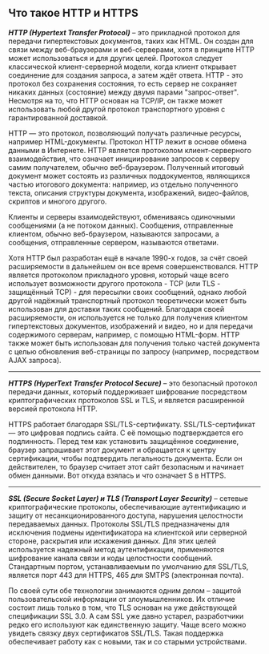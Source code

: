 ## Что такое HTTP и HTTPS

***HTTP (Hypertext Transfer Protocol)*** – это прикладной протокол для передачи гипертекстовых документов, таких как HTML. Он создан для связи между веб-браузерами и веб-серверами, хотя в принципе HTTP может использоваться и для других целей. Протокол следует классической клиент-серверной модели, когда клиент открывает соединение для создания запроса, а затем ждёт ответа. HTTP - это протокол без сохранения состояния, то есть сервер не сохраняет никаких данных (состояние) между двумя парами "запрос-ответ". Несмотря на то, что HTTP основан на TCP/IP, он также может использовать любой другой протокол транспортного уровня с гарантированной доставкой.</br>

HTTP — это протокол, позволяющий получать различные ресурсы, например HTML-документы. Протокол HTTP лежит в основе обмена данными в Интернете. HTTP является протоколом клиент-серверного взаимодействия, что означает инициирование запросов к серверу самим получателем, обычно веб-браузером. Полученный итоговый документ может состоять из различных поддокументов, являющихся частью итогового документа: например, из отдельно полученного текста, описания структуры документа, изображений, видео-файлов, скриптов и многого другого.</br>

Клиенты и серверы взаимодействуют, обмениваясь одиночными сообщениями (а не потоком данных). Сообщения, отправленные клиентом, обычно веб-браузером, называются запросами, а сообщения, отправленные сервером, называются ответами.</br>

Хотя HTTP был разработан ещё в начале 1990-х годов, за счёт своей расширяемости в дальнейшем он все время совершенствовался. HTTP является протоколом прикладного уровня, который чаще всего использует возможности другого протокола - TCP (или TLS - защищённый TCP) - для пересылки своих сообщений, однако любой другой надёжный транспортный протокол теоретически может быть использован для доставки таких сообщений. Благодаря своей расширяемости, он используется не только для получения клиентом гипертекстовых документов, изображений и видео, но и для передачи содержимого серверам, например, с помощью HTML-форм. HTTP также может быть использован для получения только частей документа с целью обновления веб-страницы по запросу (например, посредством AJAX запроса).</br>
***

***HTTPS (HyperText Transfer Protocol Secure)*** – это безопасный протокол передачи данных, который поддерживает шифрование посредством криптографических протоколов SSL и TLS, и является расширенной версией протокола HTTP.</br>

HTTPS работает благодаря SSL/TLS-сертификату. SSL/TLS-сертификат ― это цифровая подпись сайта. С её помощью подтверждается его подлинность. Перед тем как установить защищённое соединение, браузер запрашивает этот документ и обращается к центру сертификации, чтобы подтвердить легальность документа. Если он действителен, то браузер считает этот сайт безопасным и начинает обмен данными. Вот откуда взялась и что означает S в HTTPS.</br>
***

***SSL (Secure Socket Layer) и TLS (Transport Layer Security)*** – сетевые криптографические протоколы, обеспечивающие аутентификацию и защиту от несанкционированного доступа, нарушения целостности передаваемых данных. Протоколы SSL/TLS предназначены для исключения подмены идентификатора на клиентской или серверной стороне, раскрытия или искажения данных. Для этих целей используется надежный метод аутентификации, применяются шифрование канала связи и коды целостности сообщений. Стандартным портом, устанавливаемым по умолчанию для SSL/TLS, является порт 443 для HTTPS, 465 для SMTPS (электронная почта).</br>

По своей сути обе технологии занимаются одним делом – защитой пользовательской информации от злоумышленников. 
Их отличие состоит лишь только в том, что TLS основан на уже действующей спецификации SSL 3.0. А сам SSL уже давно устарел, разработчики редко его используют как единственную защиту. Чаще всего можно увидеть связку двух сертификатов SSL/TLS. Такая поддержка обеспечивает работу как с новыми, так и со старыми устройствами.
